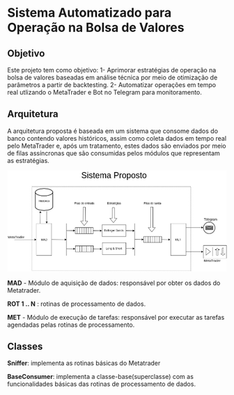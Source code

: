 # Sistema Automatizado para Operação na Bolsa de Valores

## Objetivo
Este projeto tem como objetivo:
1- Aprimorar estratégias de operação na bolsa de valores baseadas em análise técnica por meio de otimização de parâmetros a partir de backtesting.
2- Automatizar operações em tempo real utlizando o MetaTrader e Bot no Telegram para monitoramento.

## Arquitetura
A arquitetura proposta é baseada em um sistema que consome dados do banco contendo valores históricos, assim como coleta dados em tempo real pelo MetaTrader e, após um tratamento, estes dados são enviados por meio de filas assíncronas que são consumidas pelos módulos que representam as estratégias.

![alt text](Drawables/diagrama_vetor.png "Diagrama do sistema proposto")

**MAD** - Módulo de aquisição de dados: responsável por obter os dados do Metatrader.

**ROT 1 .. N** : rotinas de processamento de dados.

**MET** -  Módulo de execução de tarefas: responsável por executar as tarefas agendadas pelas rotinas de processamento.

## Classes

**Sniffer**: implementa as rotinas básicas do Metatrader

**BaseConsumer**: implementa a classe-base(superclasse) com as funcionalidades básicas das rotinas de processamento de dados.
